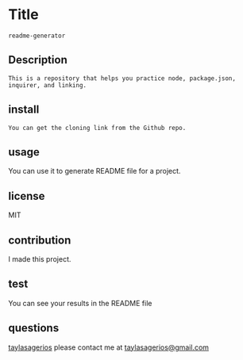 # Title
    readme-generator
    
## Description
    This is a repository that helps you practice node, package.json, inquirer, and linking.
## install
    You can get the cloning link from the Github repo.   
    
## usage
  You can use it to generate README file for a project.
## license
MIT
## contribution
I made this project.
## test
You can see your results in the README file
## questions 
[taylasagerios](https://github.com/taylasagerios)
please contact me at taylasagerios@gmail.com
    

    
